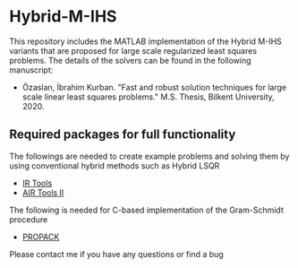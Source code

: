 # Hybrid-M-IHS
This repository includes the MATLAB implementation of the Hybrid M-IHS variants that are proposed for large scale regularized least squares problems. The details of the solvers can be found in the following manuscript:
  * Özaslan, İbrahim Kurban. "Fast and robust solution techniques for large scale linear least squares problems." M.S. Thesis, Bilkent University, 2020.
## Required packages for full functionality
The followings are needed to create example problems and solving them by using conventional hybrid methods such as Hybrid LSQR
  * [IR Tools](https://github.com/jnagy1/IRtools)
  * [AIR Tools II](https://github.com/jakobsj/AIRToolsII) <br />
  
The following is needed for C-based implementation of the Gram-Schmidt procedure
  * [PROPACK](http://sun.stanford.edu/~rmunk/PROPACK/)
  
Please contact me if you have any questions or find a bug

